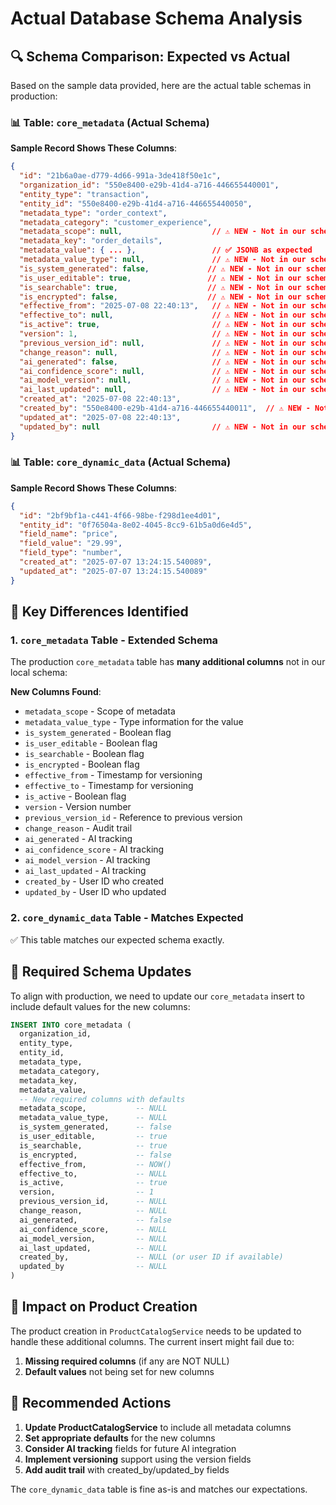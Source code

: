# Actual Database Schema Analysis

## 🔍 **Schema Comparison: Expected vs Actual**

Based on the sample data provided, here are the actual table schemas in production:

### **📊 Table: `core_metadata` (Actual Schema)**

**Sample Record Shows These Columns**:
```json
{
  "id": "21b6a0ae-d779-4d66-991a-3de418f50e1c",
  "organization_id": "550e8400-e29b-41d4-a716-446655440001",
  "entity_type": "transaction",
  "entity_id": "550e8400-e29b-41d4-a716-446655440050",
  "metadata_type": "order_context",
  "metadata_category": "customer_experience",
  "metadata_scope": null,                    // ⚠️ NEW - Not in our schema
  "metadata_key": "order_details",
  "metadata_value": { ... },                 // ✅ JSONB as expected
  "metadata_value_type": null,               // ⚠️ NEW - Not in our schema
  "is_system_generated": false,             // ⚠️ NEW - Not in our schema
  "is_user_editable": true,                 // ⚠️ NEW - Not in our schema
  "is_searchable": true,                    // ⚠️ NEW - Not in our schema
  "is_encrypted": false,                    // ⚠️ NEW - Not in our schema
  "effective_from": "2025-07-08 22:40:13",   // ⚠️ NEW - Not in our schema
  "effective_to": null,                      // ⚠️ NEW - Not in our schema
  "is_active": true,                         // ⚠️ NEW - Not in our schema
  "version": 1,                              // ⚠️ NEW - Not in our schema
  "previous_version_id": null,               // ⚠️ NEW - Not in our schema
  "change_reason": null,                     // ⚠️ NEW - Not in our schema
  "ai_generated": false,                     // ⚠️ NEW - Not in our schema
  "ai_confidence_score": null,               // ⚠️ NEW - Not in our schema
  "ai_model_version": null,                  // ⚠️ NEW - Not in our schema
  "ai_last_updated": null,                   // ⚠️ NEW - Not in our schema
  "created_at": "2025-07-08 22:40:13",
  "created_by": "550e8400-e29b-41d4-a716-446655440011",  // ⚠️ NEW - Not in our schema
  "updated_at": "2025-07-08 22:40:13",
  "updated_by": null                         // ⚠️ NEW - Not in our schema
}
```

### **📊 Table: `core_dynamic_data` (Actual Schema)**

**Sample Record Shows These Columns**:
```json
{
  "id": "2bf9bf1a-c441-4f66-98be-f298d1ee4d01",
  "entity_id": "0f76504a-8e02-4045-8cc9-61b5a0d6e4d5",
  "field_name": "price",
  "field_value": "29.99",
  "field_type": "number",
  "created_at": "2025-07-07 13:24:15.540089",
  "updated_at": "2025-07-07 13:24:15.540089"
}
```

## 🚨 **Key Differences Identified**

### **1. `core_metadata` Table - Extended Schema**

The production `core_metadata` table has **many additional columns** not in our local schema:

**New Columns Found**:
- `metadata_scope` - Scope of metadata
- `metadata_value_type` - Type information for the value
- `is_system_generated` - Boolean flag
- `is_user_editable` - Boolean flag
- `is_searchable` - Boolean flag  
- `is_encrypted` - Boolean flag
- `effective_from` - Timestamp for versioning
- `effective_to` - Timestamp for versioning
- `is_active` - Boolean flag
- `version` - Version number
- `previous_version_id` - Reference to previous version
- `change_reason` - Audit trail
- `ai_generated` - AI tracking
- `ai_confidence_score` - AI tracking
- `ai_model_version` - AI tracking
- `ai_last_updated` - AI tracking
- `created_by` - User ID who created
- `updated_by` - User ID who updated

### **2. `core_dynamic_data` Table - Matches Expected**

✅ This table matches our expected schema exactly.

## 🔧 **Required Schema Updates**

To align with production, we need to update our `core_metadata` insert to include default values for the new columns:

```sql
INSERT INTO core_metadata (
  organization_id,
  entity_type,
  entity_id,
  metadata_type,
  metadata_category,
  metadata_key,
  metadata_value,
  -- New required columns with defaults
  metadata_scope,           -- NULL
  metadata_value_type,      -- NULL
  is_system_generated,      -- false
  is_user_editable,         -- true
  is_searchable,            -- true
  is_encrypted,             -- false
  effective_from,           -- NOW()
  effective_to,             -- NULL
  is_active,                -- true
  version,                  -- 1
  previous_version_id,      -- NULL
  change_reason,            -- NULL
  ai_generated,             -- false
  ai_confidence_score,      -- NULL
  ai_model_version,         -- NULL
  ai_last_updated,          -- NULL
  created_by,               -- NULL (or user ID if available)
  updated_by                -- NULL
)
```

## 🎯 **Impact on Product Creation**

The product creation in `ProductCatalogService` needs to be updated to handle these additional columns. The current insert might fail due to:

1. **Missing required columns** (if any are NOT NULL)
2. **Default values** not being set for new columns

## 📝 **Recommended Actions**

1. **Update ProductCatalogService** to include all metadata columns
2. **Set appropriate defaults** for the new columns
3. **Consider AI tracking** fields for future AI integration
4. **Implement versioning** support using the version fields
5. **Add audit trail** with created_by/updated_by fields

The `core_dynamic_data` table is fine as-is and matches our expectations.